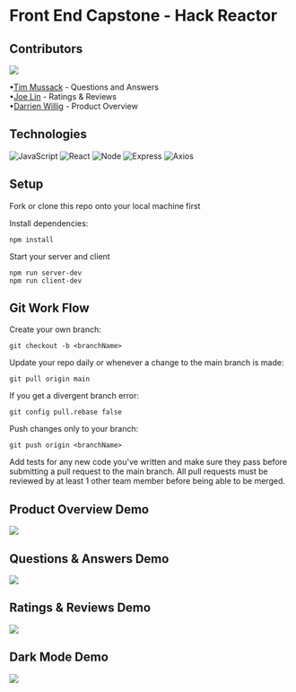 # Front End Capstone - Hack Reactor

## Contributors<br />
<a href="https://github.com/RFE2210-Amaryllis/Project-Atelier/graphs/contributors">
  <img src="https://contrib.rocks/image?repo=RFE2210-Amaryllis/Project-Atelier" />
</a>

   •[Tim Mussack](https://github.com/timmussack) - Questions and Answers<br />
   •[Joe Lin](https://github.com/joelinnn) - Ratings & Reviews<br />
   •[Darrien Willig](https://github.com/darrienwillig) - Product Overview<br />

## Technologies
![JavaScript](https://img.shields.io/badge/JavaScript-F7DF1E?style=for-the-badge&logo=javascript&logoColor=black)
![React](https://img.shields.io/badge/-React-61DAFB?logo=react&logoColor=white&style=for-the-badge)
![Node](https://img.shields.io/badge/-Node-9ACD32?logo=node.js&logoColor=white&style=for-the-badge)
![Express](https://img.shields.io/badge/-Express-DCDCDC?logo=express&logoColor=black&style=for-the-badge)
![Axios](https://img.shields.io/badge/-Axios-671ddf?logo=axios&logoColor=black&style=for-the-badge)

## Setup
Fork or clone this repo onto your local machine first

Install dependencies:

    npm install

Start your server and client

    npm run server-dev
    npm run client-dev

## Git Work Flow

Create your own branch:

    git checkout -b <branchName>

Update your repo daily or whenever a change to the main branch is made:

    git pull origin main

If you get a divergent branch error:

    git config pull.rebase false

Push changes only to your branch:

    git push origin <branchName>
    
Add tests for any new code you've written and make sure they pass before submitting a pull request to the main branch.
All pull requests must be reviewed by at least 1 other team member before being able to be merged.
    
## Product Overview Demo
<img src='https://res.cloudinary.com/dfxzjeut8/video/upload/c_scale,h_402,w_758/v1671297664/REALLY_SUPER_FAST_PO_DEMO_bcnegz.gif'/>

## Questions & Answers Demo
<img src='https://res.cloudinary.com/dfxzjeut8/video/upload/c_scale,h_402,w_758/v1671292667/Fast_QA_Demo_tmejzu.gif'/>

## Ratings & Reviews Demo
<img src='https://res.cloudinary.com/dfxzjeut8/video/upload/c_scale,h_402,w_758/v1671293953/Fast_RR_Demo_teku9h.gif'/>

## Dark Mode Demo
<img src='https://res.cloudinary.com/dfxzjeut8/video/upload/c_scale,h_402,w_758/v1671293933/Dark_Mode_Demo_vbpoey.gif'/>
